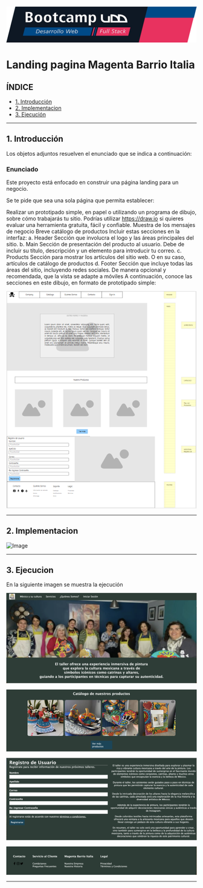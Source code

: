 ![Banner](./images/UDD.png) 

# Landing pagina Magenta Barrio Italia

## **ÍNDICE**

* [1. Introducción](#1-introduccion)
* [2. Implementacion](#2-implementacion)
* [3. Ejecución](#3-ejecucion)

****

## 1. Introducción

Los objetos adjuntos resuelven el enunciado que se indica a continuación:

### Enunciado ###

Este proyecto está enfocado en construir una página landing para un negocio.

Se te pide que sea una sola página que permita establecer:

Realizar un prototipado simple, en papel o utilizando un programa de dibujo, sobre cómo trabajarás tu sitio. Podrías utilizar https://draw.io si quieres evaluar una herramienta gratuita, fácil y confiable.
Muestra de los mensajes de negocio
Breve catálogo de productos
Incluir estas secciones en la interfaz:
a. Header Sección que involucra el logo y las áreas principales del sitio.
b. Main Sección de presentación del producto al usuario. Debe de incluir su título, descripción y un elemento para introducir tu correo.
c. Products Sección para mostrar los artículos del sitio web. O en su caso, artículos de catálogo de productos
d. Footer Sección que incluye todas las áreas del sitio, incluyendo redes sociales.
De manera opcional y recomendada, que la vista se adapte a móviles
A continuación, conoce las secciones en este dibujo, en formato de prototipado simple:

![Image](./prototipo.png) 

****

## 2. Implementacion

![Image](./prototipoimpl.png) 

****

## 3. Ejecucion

En la siguiente imagen se muestra la ejecución 

![Image](./images/landing1.png)

![Image](./images/landing2.png)

![Image](./images/landing3.png)

![Image](./images/landing4.png)


****

